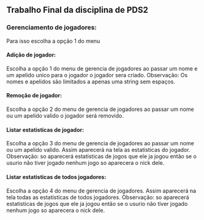 ## Trabalho Final da disciplina de PDS2

### Gerenciamento de jogadores:
Para isso escolha a opção 1 do menu
#### Adição de jogador:
Escolha a opção 1 do menu de gerencia de jogadores ao passar um nome e um apelido unico para o jogador o jogador sera criado. Observação: Os nomes e apelidos são limitados a apenas uma string sem espaços.
#### Remoção de jogador:
Escolha a opção 2 do menu de gerencia de jogadores ao passar um nome ou um apelido valido o jogador será removido.
#### Listar estatisticas de jogador:
Escolha a opção 3 do menu de gerencia de jogadores ao passar um nome ou um apelido valido. Assim aparecerá na tela as estatisticas do jogador. Observação: so aparecerá estatisticas de jogos que ele ja jogou então se o usurio não tiver jogado nenhum jogo so aparecera o nick dele.
#### Listar estatisticas de todos jogadores:
Escolha a opção 4 do menu de gerencia de jogadores. Assim aparecerá na tela todas as estatisticas de todos jogadores. Observação: so aparecerá estatisticas de jogos que ele ja jogou então se o usurio não tiver jogado nenhum jogo so aparecera o nick dele.

